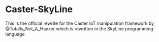 # Caster-SkyLine
This is the official rewrite for the Caster IoT manipulation framework by @Totally_Not_A_Haxxer which is rewritten in the SkyLine programming language 
